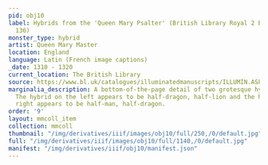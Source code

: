 ```yaml
---
pid: obj10
label: Hybrids from the 'Queen Mary Psalter' (British Library Royal 2 B VII, fol.
  136)
monster_type: hybrid
artist: Queen Mary Master
location: England
language: Latin (French image captions)
_date: 1310 - 1320
current_location: The British Library
source: https://www.bl.uk/catalogues/illuminatedmanuscripts/ILLUMIN.ASP?Size=mid&IllID=52912
marginalia_description: A bottom-of-the-page detail of two grotesque hybrids fighting.
  The hybrid on the left appears to be half-dragon, half-lion and the hybrid on the
  right appears to be half-man, half-dragon.
order: '9'
layout: mmcoll_item
collection: mmcoll
thumbnail: "/img/derivatives/iiif/images/obj10/full/250,/0/default.jpg"
full: "/img/derivatives/iiif/images/obj10/full/1140,/0/default.jpg"
manifest: "/img/derivatives/iiif/obj10/manifest.json"
---
```

